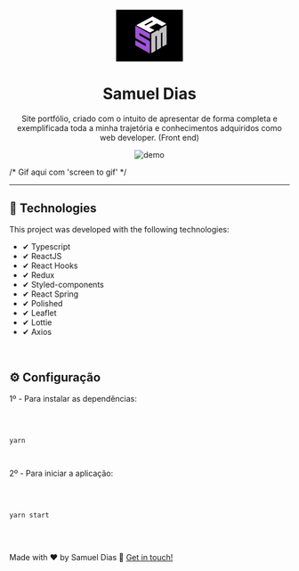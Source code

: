 <h1 align="center">
  <br>
  <img src="./assetsGithub/sam2.jpg" alt="Samuel Dias" width="120">
  <br>
  <br>
  Samuel Dias
</h1>

<p align="center">
  Site portfólio, criado com o intuito de apresentar de forma completa e exemplificada toda a minha trajetória e conhecimentos adquiridos como web developer. (Front end)
</p>

<div align="center">
  <img src="" alt="demo" heigth="425">
</div>

/* Gif aqui com 'screen to gif' */

<hr />

## 🚀 Technologies

This project was developed with the following technologies:

- ✔ Typescript
- ✔ ReactJS
- ✔ React Hooks
- ✔ Redux
- ✔ Styled-components
- ✔ React Spring
- ✔ Polished
- ✔ Leaflet
- ✔ Lottie
- ✔ Axios

<br />

## ⚙ Configuração

1º - Para instalar as dependências:

<code>
  <p>yarn</p>
</code>

2º - Para iniciar a aplicação:

<code>
  <p>yarn start</p>
</code>

<br />

Made with ♥ by Samuel Dias :wave: [Get in touch!](https://www.linkedin.com/in/samuel-dias-43b931173)

